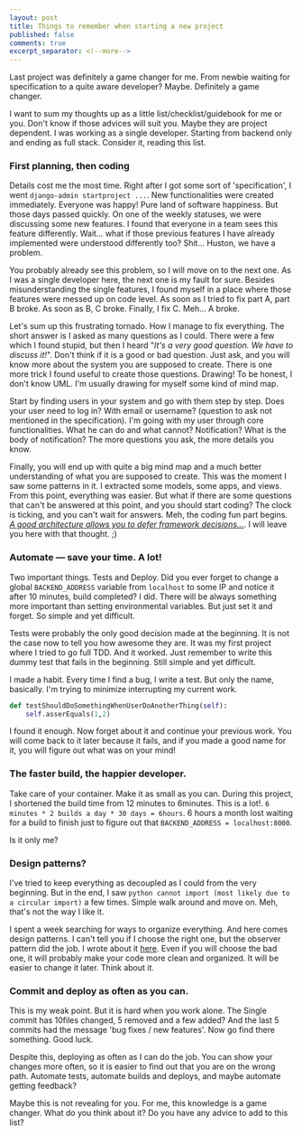 ```yaml
---
layout: post
title: Things to remember when starting a new project
published: false
comments: true
excerpt_separator: <!--more-->
---
```


Last project was definitely a game changer for me. From newbie waiting for specification to a quite aware developer? Maybe. Definitely a game changer.

I want to sum my thoughts up as a little list/checklist/guidebook for me or you. Don't know if those advices will suit you. Maybe they are project dependent. I was working as a single developer. Starting from backend only and ending as full stack. Consider it, reading this list.

<!--more-->

### First planning, then coding

Details cost me the most time. Right after I got some sort of 'specification', I went `django-admin startproject ...`. New functionalities were created immediately. Everyone was happy! Pure land of software happiness. But those days passed quickly. On one of the weekly statuses, we were discussing some new features. I found that everyone in a team sees this feature differently. Wait… what if those previous features I have already implemented were understood differently too? Shit… Huston, we have a problem.

You probably already see this problem, so I will move on to the next one. As I was a single developer here, the next one is my fault for sure. Besides misunderstanding the single features, I found myself in a place where those features were messed up on code level. As soon as I tried to fix part A, part B broke. As soon as B, C broke. Finally, I fix C. Meh… A broke.

Let's sum up this frustrating tornado. How I manage to fix everything. The short answer is I asked as many questions as I could. There were a few which I found stupid, but then I heard "_It's a very good question. We have to discuss it!_". Don't think if it is a good or bad question. Just ask, and you will know more about the system you are supposed to create. There is one more trick I found useful to create those questions. Drawing! To be honest, I don't know UML. I'm usually drawing for myself some kind of mind map.

Start by finding users in your system and go with them step by step. Does your user need to log in? With email or username? (question to ask not mentioned in the specification). I'm going with my user through core functionalities. What he can do and what cannot? Notification? What is the body of notification? The more questions you ask, the more details you know.

Finally, you will end up with quite a big mind map and a much better understanding of what you are supposed to create. This was the moment I saw some patterns in it. I extracted some models, some apps, and views. From this point, everything was easier. But what if there are some questions that can't be answered at this point, and you should start coding? The clock is ticking, and you can't wait for answers. Meh, the coding fun part begins. [_A good architecture allows you to defer framework decisions..._](https://twitter.com/unclebobmartin/status/118403913937453056). I will leave you here with that thought. ;)

### Automate — save your time. A lot!

Two important things. Tests and Deploy. Did you ever forget to change a global `BACKEND_ADDRESS` variable from `localhost` to some IP and notice it after 10 minutes, build completed? I did. There will be always something more important than setting environmental variables. But just set it and forget. So simple and yet difficult.

Tests were probably the only good decision made at the beginning. It is not the case now to tell you how awesome they are. It was my first project where I tried to go full TDD. And it worked. Just remember to write this dummy test that fails in the beginning. Still simple and yet difficult.

I made a habit. Every time I find a bug, I write a test. But only the name, basically. I'm trying to minimize interrupting my current work.

```python
def testShouldDoSomethingWhenUserDoAnotherThing(self):
    self.asserEquals(1,2)
```

I found it enough. Now forget about it and continue your previous work. You will come back to it later because it fails, and if you made a good name for it, you will figure out what was on your mind!

### The faster build, the happier developer.

Take care of your container. Make it as small as you can. During this project, I shortened the build time from 12 minutes to 6minutes. This is a lot!. `6 minutes * 2 builds a day * 30 days = 6hours`. 6 hours a month lost waiting for a build to finish just to figure out that `BACKEND_ADDRESS = localhost:8000`.

Is it only me?

### Design patterns?

I've tried to keep everything as decoupled as I could from the very beginning. But in the end, I saw `python cannot import (most likely due to a circular import)` a few times. Simple walk around and move on. Meh, that's not the way I like it.

I spent a week searching for ways to organize everything. And here comes design patterns. I can't tell you if I choose the right one, but the observer pattern did the job. I wrote about it [here](https://jakubszwajka.github.io/How-to-build-event-system-python/). Even if you will choose the bad one, it will probably make your code more clean and organized. It will be easier to change it later. Think about it.

### Commit and deploy as often as you can.

This is my weak point. But it is hard when you work alone. The Single commit has 10files changed, 5 removed and a few added? And the last 5 commits had the message 'bug fixes / new features'. Now go find there something. Good luck.

Despite this, deploying as often as I can do the job. You can show your changes more often, so it is easier to find out that you are on the wrong path. Automate tests, automate builds and deploys, and maybe automate getting feedback?

Maybe this is not revealing for you. For me, this knowledge is a game changer. What do you think about it? Do you have any advice to add to this list?
